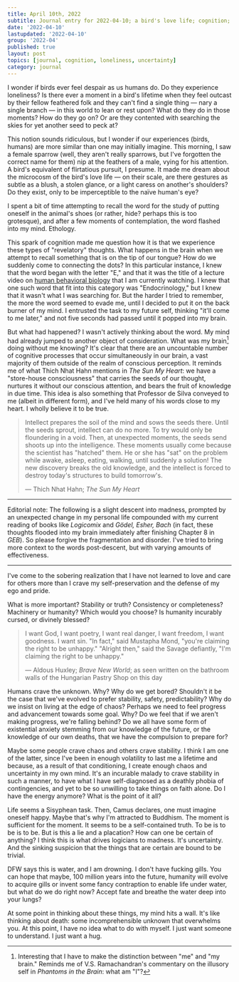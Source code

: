 ```yaml
---
title: April 10th, 2022
subtitle: Journal entry for 2022-04-10; a bird's love life; cognition; a slight descent into madness
date: '2022-04-10'
lastupdated: '2022-04-10'
group: '2022-04'
published: true
layout: post
topics: [journal, cognition, loneliness, uncertainty]
category: journal
---
```


I wonder if birds ever feel despair as us humans do. Do they experience loneliness? Is there ever a moment in a bird's lifetime when they feel outcast by their fellow feathered folk and they can't find a single thing — nary a single branch — in this world to lean or rest upon? What do they do in those moments? How do they go on? Or are they contented with searching the skies for yet another seed to peck at? 

This notion sounds ridiculous, but I wonder if our experiences (birds, humans) are more similar than one may initially imagine. This morning, I saw a female sparrow (well, they aren't really sparrows, but I've forgotten the correct name for them) nip at the feathers of a male, vying for his attention. A bird's equivalent of flirtatious pursuit, I presume. It made me dream about the microcosm of the bird's love life — on their scale, are there gestures as subtle as a blush, a stolen glance, or a light caress on another's shoulders? Do they exist, only to be imperceptible to the naïve human's eye? 

I spent a bit of time attempting to recall the word for the study of putting oneself in the animal's shoes (or rather, hide? perhaps this is too grotesque), and after a few moments of contemplation, the word flashed into my mind. Ethology.

This spark of cognition made me question how it is that we experience these types of "revelatory" thoughts. What happens in the brain when we attempt to recall something that is on the tip of our tongue? How do we suddenly come to connecting the dots? In this particular instance, I knew that the word began with the letter "E," and that it was the title of a lecture video on [human behavioral biology](https://www.youtube.com/watch?v=NNnIGh9g6fA) that I am currently watching. I knew that one such word that fit into this category was "Endocrinology," but I knew that it wasn't what I was searching for. But the harder I tried to remember, the more the word seemed to evade me, until I decided to put it on the back burner of my mind. I entrusted the task to my future self, thinking "it'll come to me later," and not five seconds had passed until it popped into my brain. 

But what had happened? I wasn't actively thinking about the word. My mind had already jumped to another object of consideration. What was my brain[^brain] doing without me knowing? It's clear that there are an uncountable number of cognitive processes that occur simultaneously in our brain, a vast majority of them outside of the realm of conscious perception. It reminds me of what Thich Nhat Hahn mentions in *The Sun My Heart*: we have a "store-house consciousness" that carries the seeds of our thought, nurtures it without our conscious attention, and bears the fruit of knowledge in due time. This idea is also something that Professor de Silva conveyed to me (albeit in different form), and I've held many of his words close to my heart. I wholly believe it to be true. 

[^brain]: Interesting that I have to make the distinction between "me" and "my brain." Reminds me of V.S. Ramachandran's commentary on the illusory self in *Phantoms in the Brain*: what am "I"? 

<div class='epigraph'>

> Intellect prepares the soil of the mind and sows the seeds there. Until the seeds sprout, intellect can do no more. To try would only be floundering in a void. Then, at unexpected moments, the seeds send shoots up into the intelligence.  These moments usually come because the scientist has "hatched" them. He or she has "sat" on the problem while awake, asleep, eating, walking, until suddenly a solution! The new discovery breaks the old knowledge, and the intellect is forced to destroy today's structures to build tomorrow's. <footer> — Thich Nhat Hahn; *The Sun My Heart* </footer>

</div>

---
<span class='newthought'> Editorial note:</span> 
The following is a slight descent into madness, prompted by an unexpected change in my personal life compounded with my current reading of books like *Logicomix* and *Gödel, Esher, Bach* (in fact, these thoughts flooded into my brain immediately after finishing Chapter 8 in *GEB*).  So please forgive the fragmentation and disorder. I've tried to bring more context to the words post-descent, but with varying amounts of effectiveness.

---

I've come to the sobering realization that I have not learned to love and care for others more than I crave my self-preservation and the defense of my ego and pride. 

What is more important? Stability or truth? Consistency or completeness? Machinery or humanity? Which would you choose? Is humanity incurably cursed, or divinely blessed? 

<div class='epigraph'>

> I want God, I want poetry, I want real danger, I want freedom, I want goodness. I want sin. "In fact," said Mustapha Mond, "you're claiming the right to be unhappy." "Alright then," said the Savage defiantly, "I'm claiming the right to be unhappy." <footer> — Aldous Huxley; *Brave New World*; as seen written on the bathroom walls of the Hungarian Pastry Shop on this day </footer>

</div>

Humans crave the unknown. Why? Why do we get bored? Shouldn't it be the case that we've evolved to prefer stability, safety, predictability? Why do we insist on living at the edge of chaos? Perhaps we need to feel progress and advancement towards some goal. Why? Do we feel that if we aren't making progress, we're falling behind? Do we all have some form of existential anxiety stemming from our knowledge of the future, or the knowledge of our own deaths, that we have the compulsion to prepare for?  

Maybe some people crave chaos and others crave stability. I think I am one of the latter, since I've been in enough volatility to last me a lifetime and because, as a result of that conditioning, I create enough chaos and uncertainty in my own mind. 
It's an incurable malady to crave stability in such a manner, to have what I have self-diagnosed as a deathly phobia of contingencies, and yet to be so unwilling to take things on faith alone. Do I have the energy anymore? What is the point of it all? 

Life seems a Sisyphean task. Then, Camus declares, one must imagine oneself happy. Maybe that's why I'm attracted to Buddhism. The moment is sufficient for the moment. It seems to be a self-contained truth. To be is to be is to be. But is this a lie and a placation? How can one be certain of anything? 
I think this is what drives logicians to madness. It's uncertainty. And the sinking suspicion that the things that are certain are bound to be trivial.

DFW says this is water, and I am drowning. I don't have fucking gills. You can hope that maybe, 100 million years into the future, humanity will evolve to acquire gills or invent some fancy contraption to enable life under water, but what do we do right now? Accept fate and breathe the water deep into your lungs?

At some point in thinking about these things, my mind hits a wall. It's like thinking about death: some incomprehensible unknown that overwhelms you. At this point, I have no idea what to do with myself. I just want someone to understand. I just want a hug. 